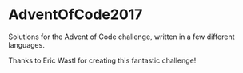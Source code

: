 # AdventOfCode2017
Solutions for the Advent of Code challenge, written in a few different languages.

Thanks to Eric Wastl for creating this fantastic challenge!
